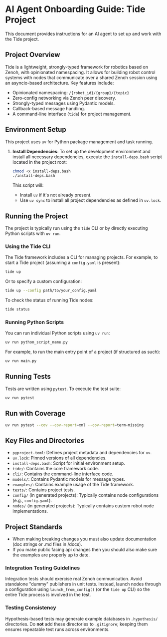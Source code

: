 # AI Agent Onboarding Guide: Tide Project

This document provides instructions for an AI agent to set up and work with the Tide project.

## Project Overview

Tide is a lightweight, strongly-typed framework for robotics based on Zenoh, with opinionated namespacing. It allows for building robot control systems with nodes that communicate over a shared Zenoh session using an asyncio-based architecture. Key features include:

- Opinionated namespacing: `/{robot_id}/{group}/{topic}`
- Zero-config networking via Zenoh peer discovery.
- Strongly-typed messages using Pydantic models.
- Callback-based message handling.
- A command-line interface (`tide`) for project management.

## Environment Setup

This project uses `uv` for Python package management and task running.

1.  **Install Dependencies**:
    To set up the development environment and install all necessary dependencies, execute the `install-deps.bash` script located in the project root:

    ```bash
    chmod +x install-deps.bash
    ./install-deps.bash
    ```
    This script will:
    *   Install `uv` if it's not already present.
    *   Use `uv sync` to install all project dependencies as defined in `uv.lock`.

## Running the Project

The project is typically run using the `tide` CLI or by directly executing Python scripts with `uv run`.

### Using the Tide CLI

The Tide framework includes a CLI for managing projects. For example, to start a Tide project (assuming a `config.yaml` is present):

```bash
tide up
```

Or to specify a custom configuration:

```bash
tide up --config path/to/your_config.yaml
```

To check the status of running Tide nodes:

```bash
tide status
```

### Running Python Scripts

You can run individual Python scripts using `uv run`:

```bash
uv run python_script_name.py
```
For example, to run the main entry point of a project (if structured as such):
```bash
uv run main.py
```

## Running Tests

Tests are written using `pytest`. To execute the test suite:

```bash
uv run pytest
```

## Run with Coverage 

```bash
uv run pytest --cov --cov-report=xml --cov-report=term-missing
```

## Key Files and Directories

-   `pyproject.toml`: Defines project metadata and dependencies for `uv`.
-   `uv.lock`: Pinned versions of all dependencies.
-   `install-deps.bash`: Script for initial environment setup.
-   `tide/`: Contains the core framework code.
-   `cli/`: Contains the command-line interface code.
-   `models/`: Contains Pydantic models for message types.
-   `examples/`: Contains example usage of the Tide framework.
-   `tests/`: Contains project tests.
-   `config/` (in generated projects): Typically contains node configurations (e.g., `config.yaml`).
-   `nodes/` (in generated projects): Typically contains custom robot node implementations. 


## Project Standards
- When making breaking changes you must also update documentation (doc strings or .md files in /docs).
- If you make public facing api changes then you should also make sure the examples are properly up to date.

### Integration Testing Guidelines

Integration tests should exercise real Zenoh communication. Avoid standalone
"dummy" publishers in unit tests. Instead, launch nodes through a configuration
using `launch_from_config()` (or the `tide up` CLI) so the entire Tide process
is involved in the test.

### Testing Consistency

Hypothesis-based tests may generate example databases in `.hypothesis/`
directories. Do **not** add these directories to `.gitignore`; keeping them
ensures repeatable test runs across environments.

